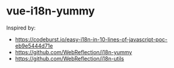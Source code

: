 # vue-i18n-yummy

Inspired by:

- https://codeburst.io/easy-i18n-in-10-lines-of-javascript-poc-eb9e5444d71e
- https://github.com/WebReflection/i18n-yummy
- https://github.com/WebReflection/i18n-utils
